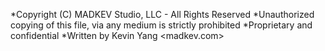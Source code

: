 *Copyright (C) MADKEV Studio, LLC - All Rights Reserved
*Unauthorized copying of this file, via any medium is strictly prohibited
*Proprietary and confidential
*Written by Kevin Yang <madkev.com>
